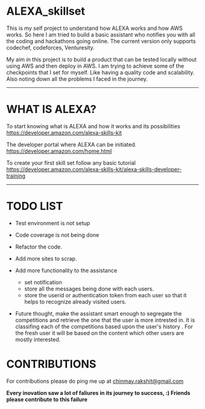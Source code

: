 # ALEXA_skillset  

This is my self project to understand how ALEXA works and how AWS works. So here I am tried to build a basic assistant who notifies you with all the coding and hackathons going online. The current version only supports codechef, codeforces, Venturesity.

My aim in this project is to build a product that can be tested locally without using AWS and then deploy in AWS. I am trying to achieve some of the checkpoints that I set for myself. Like having a quality code and scalability. Also noting down all the problems I faced in the journey. 

___

# WHAT IS ALEXA?

To start knowing what is ALEXA and how it works and its possibilities    
https://developer.amazon.com/alexa-skills-kit

The developer portal where ALEXA can be initiated.  
https://developer.amazon.com/home.html

To create your first skill set follow any basic tutorial   
https://developer.amazon.com/alexa-skills-kit/alexa-skills-developer-training

___

 
# TODO LIST

* Test environment is not setup
* Code coverage is not being done
* Refactor the code.
* Add more sites to scrap. 
* Add more functionality to the assistance
	- set notification 
	- store all the messages being done with each users. 
	- store the userid or authentication token from each user so that it helps to recognize already visited users.

* Future thought, make the assistant smart enough to segregate the competitions and retrieve the one that the user is more intrested in. It is classifing each of the competitions based upon the user's history . For the fresh user it will be based on the content which other users are mostly interested. 

# CONTRIBUTIONS

For contributions please do ping me up at chinmay.rakshit@gmail.com

**Every inovation saw a lot of faliures in its journey to success, :) Friends please contribute to this failure**